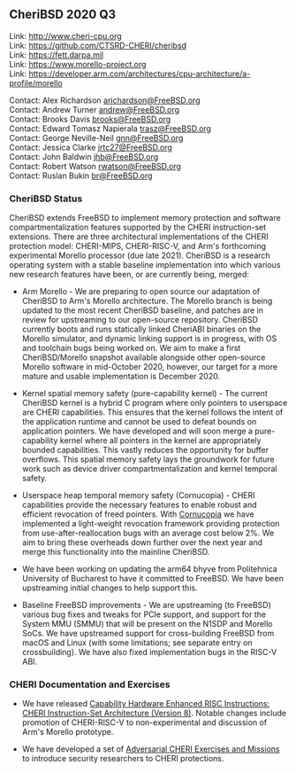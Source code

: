 ## CheriBSD 2020 Q3 ##

Link:    http://www.cheri-cpu.org  
Link:    https://github.com/CTSRD-CHERI/cheribsd  
Link:    https://fett.darpa.mil  
Link:    https://www.morello-project.org  
Link:    https://developer.arm.com/architectures/cpu-architecture/a-profile/morello  

Contact: Alex Richardson <arichardson@FreeBSD.org>  
Contact: Andrew Turner <andrew@FreeBSD.org>  
Contact: Brooks Davis <brooks@FreeBSD.org>  
Contact: Edward Tomasz Napierala <trasz@FreeBSD.org>  
Contact: George Neville-Neil <gnn@FreeBSD.org>  
Contact: Jessica Clarke <jrtc27@FreeBSD.org>  
Contact: John Baldwin <jhb@FreeBSD.org>  
Contact: Robert Watson <rwatson@FreeBSD.org>  
Contact: Ruslan Bukin <br@FreeBSD.org>  

### CheriBSD Status ###

CheriBSD extends FreeBSD to implement memory protection and software
compartmentalization features supported by the CHERI instruction-set
extensions.  There are three architectural implementations of the
CHERI protection model: CHERI-MIPS, CHERI-RISC-V, and Arm's forthcoming
experimental Morello processor (due late 2021).  CheriBSD is a research
operating system with a stable baseline implementation into which
various new research features have been, or are currently being, merged:

  * Arm Morello - We are preparing to open source our adaptation of
CheriBSD to Arm's Morello architecture.  The Morello branch is being
updated to the most recent CheriBSD baseline, and patches are in review
for upstreaming to our open-source repository.  CheriBSD currently boots
and runs statically linked CheriABI binaries on the Morello simulator,
and dynamic linking support is in progress, with OS and toolchain bugs
being worked on.  We aim to make a first CheriBSD/Morello snapshot
available alongside other open-source Morello software in mid-October
2020, however, our target for a more mature and usable implementation is
December 2020.

  * Kernel spatial memory safety (pure-capability kernel) - The current
CheriBSD kernel is a hybrid C program where only pointers to userspace
are CHERI capabilities. This ensures that the kernel follows the
intent of the application runtime and cannot be used to defeat
bounds on application pointers. We have developed and will soon
merge a pure-capability kernel where all pointers in the kernel are
appropriately bounded capabilities. This vastly reduces the opportunity
for buffer overflows. This spatial memory safety lays the
groundwork for future work such as device driver compartmentalization
and kernel temporal safety.

  * Userspace heap temporal memory safety (Cornucopia) - CHERI
capabilities provide the necessary features to enable
robust and efficient revocation of freed pointers.  With [Cornucopia](https://www.cl.cam.ac.uk/research/security/ctsrd/pdfs/2020oakland-cornucopia.pdf)
we have implemented a light-weight revocation framework providing
protection from use-after-reallocation bugs with an average cost below
2%.  We aim to bring these overheads down further over the next year and
merge this functionality into the mainline CheriBSD.

  * We have been working on updating the arm64 bhyve from Politehnica
University of Bucharest to have it committed to FreeBSD. We have been
upstreaming initial changes to help support this.

  * Baseline FreeBSD improvements - We are upstreaming (to FreeBSD) various
bug fixes and tweaks for PCIe support, and support for the System MMU (SMMU)
that will be present on the N1SDP and Morello SoCs.  We have upstreamed
support for cross-building FreeBSD from macOS and Linux (with some
limitations; see separate entry on crossbuilding).  We have also fixed
implementation bugs in the RISC-V ABI.

### CHERI Documentation and Exercises ###

  * We have released [Capability Hardware Enhanced RISC Instructions: CHERI
Instruction-Set Architecture (Version 8)](https://www.cl.cam.ac.uk/techreports/UCAM-CL-TR-951.pdf).
Notable changes include promotion of CHERI-RISC-V to non-experimental
and discussion of Arm's Morello prototype.

  * We have developed a set of [Adversarial CHERI Exercises and
Missions](https://ctsrd-cheri.github.io/cheri-exercises) to introduce security
researchers to CHERI protections.

